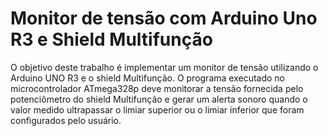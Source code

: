 # Monitor de tensão com Arduino Uno R3 e Shield Multifunção

O objetivo deste trabalho é implementar um monitor de tensão utilizando o Arduino UNO R3 e o shield Multifunção. O programa executado no microcontrolador ATmega328p deve monitorar a tensão fornecida pelo potenciômetro do shield Multifunção e gerar um alerta sonoro quando o valor medido ultrapassar o limiar superior ou o limiar inferior que foram configurados pelo usuário.
